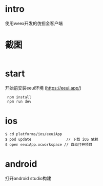 # intro

使用weex开发的仿掘金客户端

# 截图

<img src="">

# start

开始前安装eeui环境 (https://eeui.app/)

```
 npm install
 npm run dev
```

# ios
```
$ cd platforms/ios/eeuiApp
$ pod update                // 下载 iOS 依赖
$ open eeuiApp.xcworkspace // 自动打开项目
```
# android
打开android studio构建




